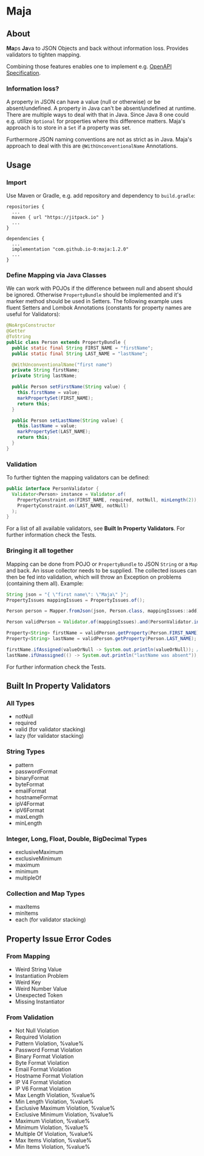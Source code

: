 # Maja

## About
**Ma**ps **Ja**va to JSON Objects and back without information loss.
Provides validators to tighten mapping.

Combining those features enables one to implement e.g. [OpenAPI Specification](https://github.com/OAI/OpenAPI-Specification).

### Information loss?
A property in JSON can have a value (null or otherwise) or be absent/undefined. A property in Java can't be absent/undefined at runtime. There are multiple ways to deal with that in Java. Since Java 8 one could e.g. utilize `Optional` for properties where this difference matters. Maja's approach is to store in a `Set` if a property was set.

Furthermore JSON naming conventions are not as strict as in Java. Maja's approach to deal with this are `@WithUnconventionalName` Annotations.

## Usage
### Import
Use Maven or Gradle, e.g. add repository and dependency to `build.gradle`:
```Gradle
repositories {
  ...
  maven { url "https://jitpack.io" }
  ...
}
```
```Gradle
dependencies {
  ...
  implementation "com.github.io-0:maja:1.2.0"
  ...
}
```
### Define Mapping via Java Classes
We can work with POJOs if the difference between null and absent should be ignored. Otherwise `PropertyBundle` should be implemented and it's marker method should be used in Setters. The following example uses fluent Setters and Lombok Annotations (constants for property names are useful for Validators):
```Java
@NoArgsConstructor
@Getter
@ToString
public class Person extends PropertyBundle {
  public static final String FIRST_NAME = "firstName";
  public static final String LAST_NAME = "lastName";

  @WithUnconventionalName("first name")
  private String firstName;
  private String lastName;

  public Person setFirstName(String value) {
    this.firstName = value;
    markPropertySet(FIRST_NAME);
    return this;
  }

  public Person setLastName(String value) {
    this.lastName = value;
    markPropertySet(LAST_NAME);
    return this;
  }
}
```
### Validation
To further tighten the mapping validators can be defined:
```Java
public interface PersonValidator {
  Validator<Person> instance = Validator.of(
    PropertyConstraint.on(FIRST_NAME, required, notNull, minLength(2)),
    PropertyConstraint.on(LAST_NAME, notNull)
  );
}
```
For a list of all available validators, see **Built In Property Validators**.
For further information check the Tests.

### Bringing it all together
Mapping can be done from POJO or `PropertyBundle` to JSON `String` or a `Map` and back. An issue collector needs to be supplied.
The collected issues can then be fed into validation, which will throw an Exception on problems (containing them all).
Example:
```Java
String json = "{ \"first name\": \"Maja\" }";
PropertyIssues mappingIssues = PropertyIssues.of();

Person person = Mapper.fromJson(json, Person.class, mappingIssues::add);

Person validPerson = Validator.of(mappingIssues).and(PersonValidator.instance).ensureValidity(person);

Property<String> firstName = validPerson.getProperty(Person.FIRST_NAME);
Property<String> lastName = validPerson.getProperty(Person.LAST_NAME);

firstName.ifAssigned(valueOrNull -> System.out.println(valueOrNull)); // prints 'Maja'
lastName.ifUnassigned(() -> System.out.println("lastName was absent")); // prints 'lastName was absent'
```
For further information check the Tests.

## Built In Property Validators
### All Types
  * notNull
  * required
  * valid (for validator stacking)
  * lazy (for validator stacking)

### String Types
  * pattern
  * passwordFormat
  * binaryFormat
  * byteFormat
  * emailFormat
  * hostnameFormat
  * ipV4Format
  * ipV6Format
  * maxLength
  * minLength

### Integer, Long, Float, Double, BigDecimal Types
  * exclusiveMaximum
  * exclusiveMinimum
  * maximum
  * minimum
  * multipleOf

### Collection and Map Types
  * maxItems
  * minItems
  * each (for validator stacking)

## Property Issue Error Codes
### From  Mapping
  * Weird String Value
  * Instantiation Problem
  * Weird Key
  * Weird Number Value
  * Unexpected Token
  * Missing Instantiator

### From Validation
  * Not Null Violation
  * Required Violation
  * Pattern Violation, %value%
  * Password Format Violation
  * Binary Format Violation
  * Byte Format Violation
  * Email Format Violation
  * Hostname Format Violation
  * IP V4 Format Violation
  * IP V6 Format Violation
  * Max Length Violation, %value%
  * Min Length Violation, %value%
  * Exclusive Maximum Violation, %value%
  * Exclusive Minimum Violation, %value%
  * Maximum Violation, %value%
  * Minimum Violation, %value%
  * Multiple Of Violation, %value%
  * Max Items Violation, %value%
  * Min Items Violation, %value%
